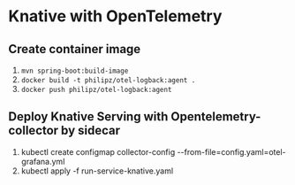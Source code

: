 # Knative with OpenTelemetry

## Create container image

1. `mvn spring-boot:build-image`
2. `docker build -t philipz/otel-logback:agent .`
3. `docker push philipz/otel-logback:agent`

## Deploy Knative Serving with Opentelemetry-collector by sidecar

1. kubectl create configmap collector-config --from-file=config.yaml=otel-grafana.yml
2. kubectl apply -f run-service-knative.yaml
